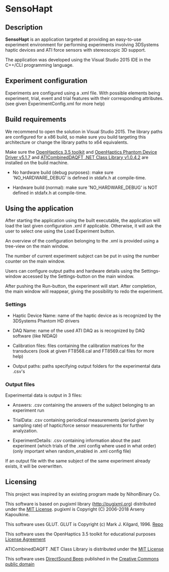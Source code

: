 # SensoHapt

## Description
**SensoHapt** is an application targeted at providing an easy-to-use experiment environment 
for performing experiments involving 3DSystems haptic devices and ATI force sensors with stereoscopic 3D support.

The application was developed using the Visual Studio 2015 IDE in the C++/CLI programming language.

## Experiment configuration
Experiments are configured using a .xml file.
With possible elements being experiment, trial, event and trial features with their corresponding attributes.
(see given ExperimentConfig.xml for more help)


## Build requirements
We recommend to open the solution in Visual Studio 2015. The library paths are configured for a x86 build, so make sure you build targeting this architecture or change the library paths to x64 equivalents.

Make sure the [OpenHaptics 3.5 toolkit](https://3dssupport.microsoftcrmportals.com/knowledgebase/article/KA-03459/en-us) and
[OpenHaptics Phantom Device Driver v5.1.7](https://3dssupport.microsoftcrmportals.com/knowledgebase/article/KA-01460/en-us) and
[ATICombinedDAQFT .NET Class Library v1.0.4.2](https://www.ati-ia.com/Products/ft/software/daq_software.aspx) are installed on the build machine.

- No hardware build (debug purposes): make sure 'NO_HARDWARE_DEBUG' is defined in stdafx.h at compile-time.

- Hardware build (normal):  make sure 'NO_HARDWARE_DEBUG' is NOT defined in stdafx.h at compile-time.

## Using the application
After starting the application using the built executable, the application will load the last given configuration .xml if applicable.
Otherwise, it will ask the user to select one using the Load Experiment button.

An overview of the configuration belonging to the .xml is provided using a tree-view on the main window.

The number of current experiment subject can be put in using the number counter on the main window.

Users can configure output paths and hardware details using the Settings-window accessed by the Settings-button on the main window.

After pushing the Run-button, the experiment will start. After completion, the main window will reappear, giving the possibility to redo the experiment.

### Settings

- Haptic Device Name: name of the haptic device as is recognized by the 3DSystems Phantom HD drivers

- DAQ Name: name of the used ATI DAQ as is recognized by DAQ software (like NIDAQ)

- Calibration files: files containing the calibration matrices for the transducers
(look at given FT8568.cal and FT8569.cal files for more help)

- Output paths: paths specifying output folders for the experimental data .csv's

### Output files
Experimental data is output in 3 files:

- Answers: .csv containing the answers of the subject belonging to an experiment run

- TrialData: .csv containing periodical measurements (period given by sampling rate) of haptic/force sensor measurements for further analyzation.

- ExperimentDetails: .csv containing information about the past experiment (which trials of the .xml config where used in what order)
(only important when random_enabled in .xml config file)

If an output file with the same subject of the same experiment already exists, it will be overwritten.

## Licensing
This project was inspired by an existing program made by NihonBinary Co. 

This software is based on pugixml library (http://pugixml.org) distributed under the [MIT License](https://opensource.org/licenses/mit-license.html). pugixml is Copyright (C) 2006-2018 Arseny Kapoulkine.

This software uses GLUT. GLUT is Copyright (c) Mark J. Kilgard, 1996. [Repo](https://github.com/markkilgard/glut)

This software uses the OpenHaptics 3.5 toolkit for educational purposes [License Agreement](https://s3.amazonaws.com/dl.3dsystems.com/binaries/Sensable/OH/3.5/OpenHapticsDeveloperEditionLicense.txt)

ATICombinedDAQFT .NET Class Library is distributed under the [MIT License](https://opensource.org/licenses/mit-license.html)

This software uses [DirectSound Beep](https://www.codeproject.com/script/Articles/ViewDownloads.aspx?aid=32892) published in the [Creative Commons public domain](https://creativecommons.org/share-your-work/public-domain/)
